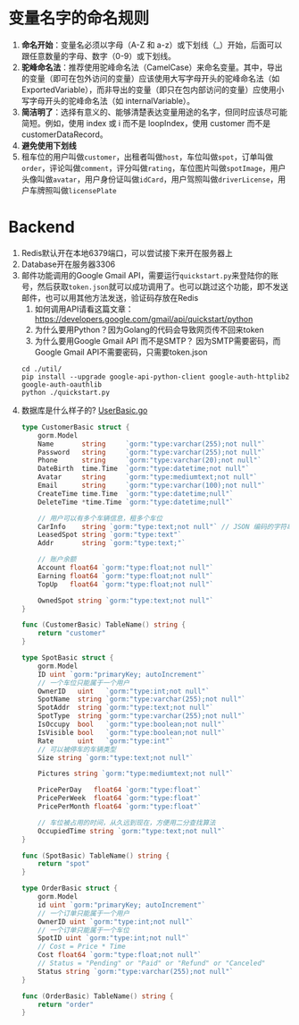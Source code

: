 # 变量名字的命名规则
1. **命名开始**：变量名必须以字母（A-Z 和 a-z）或下划线（_）开始，后面可以跟任意数量的字母、数字（0-9）或下划线。
2. **驼峰命名法**：推荐使用驼峰命名法（CamelCase）来命名变量。其中，导出的变量（即可在包外访问的变量）应该使用大写字母开头的驼峰命名法（如 ExportedVariable），而非导出的变量（即只在包内部访问的变量）应使用小写字母开头的驼峰命名法（如 internalVariable）。
3. **简洁明了**：选择有意义的、能够清楚表达变量用途的名字，但同时应该尽可能简短。例如，使用 index 或 i 而不是 loopIndex，使用 customer 而不是 customerDataRecord。
4. **避免使用下划线**
5. 租车位的用户叫做`customer`，出租者叫做`host`，车位叫做`spot`，订单叫做`order`，评论叫做`comment`，评分叫做`rating`，车位图片叫做`spotImage`，用户头像叫做`avatar`，用户身份证叫做`idCard`，用户驾照叫做`driverLicense`，用户车牌照叫做`licensePlate`

# Backend
1. Redis默认开在本地6379端口，可以尝试接下来开在服务器上
2. Database开在服务器3306
3. 邮件功能调用的Google Gmail API，需要运行`quickstart.py`来登陆你的账号，然后获取`token.json`就可以成功调用了。也可以跳过这个功能，即不发送邮件，也可以用其他方法发送，验证码存放在Redis
    1. 如何调用API请看这篇文章：https://developers.google.com/gmail/api/quickstart/python
    2. 为什么要用Python？因为Golang的代码会导致网页传不回来token
    3. 为什么要用Google Gmail API 而不是SMTP？ 因为SMTP需要密码，而Google Gmail API不需要密码，只需要token.json
    ```shell
    cd ./util/
    pip install --upgrade google-api-python-client google-auth-httplib2 google-auth-oauthlib
    python ./quickstart.py
    ```
4. 数据库是什么样子的? [UserBasic.go](BackEnd%2FModels%2FUserBasic.go)
   ```go
   type CustomerBasic struct {
       gorm.Model
       Name       string     `gorm:"type:varchar(255);not null"`
       Password   string     `gorm:"type:varchar(255);not null"`
       Phone      string     `gorm:"type:varchar(20);not null"`
       DateBirth  time.Time  `gorm:"type:datetime;not null"`
       Avatar     string     `gorm:"type:mediumtext;not null"`
       Email      string     `gorm:"type:varchar(100);not null"`
       CreateTime time.Time  `gorm:"type:datetime;null"`
       DeleteTime *time.Time `gorm:"type:datetime;null"`
   
       // 用户可以有多个车辆信息，租多个车位
       CarInfo    string `gorm:"type:text;not null"` // JSON 编码的字符串
       LeasedSpot string `gorm:"type:text"`
       Addr       string `gorm:"type:text;"`
   
       // 账户余额
       Account float64 `gorm:"type:float;not null"`
       Earning float64 `gorm:"type:float;not null"`
       TopUp   float64 `gorm:"type:float;not null"`
   
       OwnedSpot string `gorm:"type:text;not null"`
   }
   
   func (CustomerBasic) TableName() string {
       return "customer"
   }
   
   type SpotBasic struct {
       gorm.Model
       ID uint `gorm:"primaryKey; autoIncrement"`
       // 一个车位只能属于一个用户
       OwnerID   uint   `gorm:"type:int;not null"`
       SpotName  string `gorm:"type:varchar(255);not null"`
       SpotAddr  string `gorm:"type:text;not null"`
       SpotType  string `gorm:"type:varchar(255);not null"`
       IsOccupy  bool   `gorm:"type:boolean;not null"`
       IsVisible bool   `gorm:"type:boolean;not null"`
       Rate      uint   `gorm:"type:int"`
       // 可以被停车的车辆类型
       Size string `gorm:"type:text;not null"`
   
       Pictures string `gorm:"type:mediumtext;not null"`
   
       PricePerDay   float64 `gorm:"type:float"`
       PricePerWeek  float64 `gorm:"type:float"`
       PricePerMonth float64 `gorm:"type:float"`
   
       // 车位被占用的时间，从久远到现在，方便用二分查找算法
       OccupiedTime string `gorm:"type:text;not null"`
   }
   
   func (SpotBasic) TableName() string {
       return "spot"
   }
   
   type OrderBasic struct {
       gorm.Model
       id uint `gorm:"primaryKey; autoIncrement"`
       // 一个订单只能属于一个用户
       OwnerID uint `gorm:"type:int;not null"`
       // 一个订单只能属于一个车位
       SpotID uint `gorm:"type:int;not null"`
       // Cost = Price * Time
       Cost float64 `gorm:"type:float;not null"`
       // Status = "Pending" or "Paid" or "Refund" or "Canceled"
       Status string `gorm:"type:varchar(255);not null"`
   }
   
   func (OrderBasic) TableName() string {
       return "order"
   }
   ```
